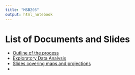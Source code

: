 ```yaml
---
title: "MSB205"
output: html_notebook
---
```


# List of Documents and Slides

-   [Outline of the process](/test-website/slides/TheProcess/TheProcess.html "Outline of the process")
-   [Exploratory Data Analysis](/test-website/slides/EDA/EDA.html "Exploratory Data Analysis")
-   [Slides covering maps and projections](/test-website/slides/map_and_proj_pres/map_and_proj_pres.html "Slides covering maps and projections")
-   
